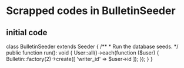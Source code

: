 # Scrapped codes in BulletinSeeder

## initial code
class BulletinSeeder extends Seeder
{
    /**
     * Run the database seeds.
     */
    public function run(): void
    {
        User::all()->each(function ($user) {
            Bulletin::factory(2)->create([
                'writer_id' => $user->id
            ]);
        });
    }
}